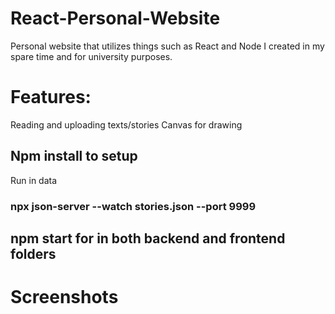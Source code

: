 # React-Personal-Website
Personal website that utilizes things such as React and Node I created in my spare time and for university purposes.
# Features:
Reading and uploading texts/stories
Canvas for drawing
## Npm install to setup
Run in data
### npx json-server --watch stories.json --port 9999 
## npm start for in both backend and frontend folders
# Screenshots

